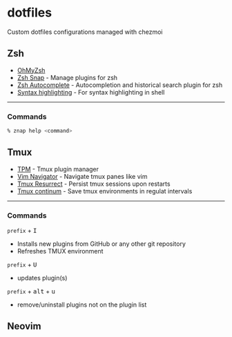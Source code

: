 # dotfiles

Custom dotfiles configurations managed with chezmoi

## Zsh

- [OhMyZsh](https://github.com/ohmyzsh/ohmyzsh)
- [Zsh Snap](https://github.com/marlonrichert/zsh-snap) - Manage plugins for zsh
- [Zsh Autocomplete](https://github.com/marlonrichert/zsh-autocomplete) - Autocompletion and historical search plugin for zsh
- [Syntax highlighting](https://github.com/zdharma-continuum/fast-syntax-highlighting) - For syntax highlighting in shell

---

### Commands

```sh
% znap help <command>
```

## Tmux

- [TPM](https://github.com/tmux-plugins/tpm) - Tmux plugin manager
- [Vim Navigator](https://github.com/christoomey/vim-tmux-navigator) - Navigate tmux panes like vim
- [Tmux Resurrect](https://github.com/tmux-plugins/tmux-resurrect) - Persist tmux sessions upon restarts
- [Tmux continum](https://github.com/tmux-plugins/tmux-continuum) - Save tmux environments in regulat intervals

---

### Commands

`prefix` + <kbd>I</kbd>

- Installs new plugins from GitHub or any other git repository
- Refreshes TMUX environment

`prefix` + <kbd>U</kbd>

- updates plugin(s)

`prefix` + <kbd>alt</kbd> + <kbd>u</kbd>

- remove/uninstall plugins not on the plugin list

## Neovim
